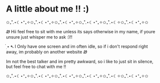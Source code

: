 # A little about me !! :)
✩₊˚.⋆☾⋆⁺₊✧✩₊˚.⋆☾⋆⁺₊✧✩₊˚.⋆☾⋆⁺₊✧✩₊˚.⋆☾⋆⁺₊✧✩₊˚.⋆☾✧✩₊˚.⋆☾⋆⁺₊✧✩

Ꮺ Hii feel free to sit with me unless its says otherwise in my name, if youre unsure just whisper me to ask :)!! 



 ๋࣭ ⭑ ➴ I Only have one screen and im often idle, so if i don't respond right away, im probably on another website Ꮺ


 Im not the best talker and im pretty awkward, so i like to just sit in silence, but feel free to chat with me !!

 ✩₊˚.⋆☾⋆⁺₊✧✩₊˚.⋆☾⋆⁺₊✧✩₊˚.⋆☾⋆⁺₊✧✩₊˚.⋆☾⋆⁺₊✧✩₊˚.⋆☾✧✩₊˚.⋆☾⋆⁺₊✧✩
 
